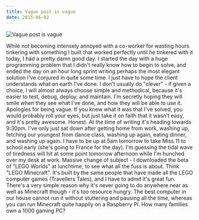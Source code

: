 ```yaml
---
title: Vague post is vague
date: 2015-06-02
---
```


![Vague post is vague](https://source.unsplash.com/hopX_jpVtRM/1600x900)

While not becoming intensely annoyed with a co-worker for wasting hours tinkering with something I built that worked perfectly until he tinkered with it today, I had a pretty damn good day. I started the day with a huge programming problem that I didn't really know how to begin to solve, and ended the day on an hour long sprint writing perhaps the most elegant solution I've conjured in quite some time. I just have to hope the client understands what on earth I've done. I don't usually do "clever" - if given a choice, I will almost always choose simple and methodical, because it's easier to test, debug, deploy, and maintain. I'm secretly hoping they will smile when they see what I've done, and how they will be able to use it. Apologies for being vague. If you knew what it was that I've solved, you would probably roll your eyes, but just take it on faith that it wasn't easy, and it's pretty awesome. Honest. At the time of writing it's heading towards 9:30pm. I've only just sat down after getting home from work, washing up, fetching our youngest from dance class, washing up again, eating dinner, and washing up again. I have to be up at 5am tomorrow to take Miss 11 to school early (she's going to France for the day). I'm guessing the tidal wave of tiredness will hit at some point tomorrow afternoon while I'm hunched over my desk at work. Massive change of subject - I downloaded the beta of "LEGO Worlds" at lunchtime, to see what all the fuss is about. Think "LEGO Minecraft". It's built by the same people that have made all the LEGO computer games (Travellers Tales), and I have to admit it's great fun. There's a very simple reason why it's never going to do anywhere near as well as Minecraft though - it's too resource hungry. The best computer in our house cannot run it without stuttering and pausing all the time, whereas you can run Minecraft quite happily on a Raspberry Pi. How many families own a 1000 gaming PC?